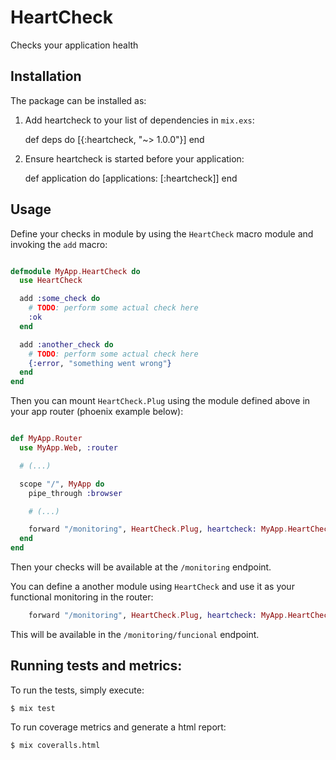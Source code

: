 # HeartCheck

Checks your application health

## Installation

The package can be installed as:

  1. Add heartcheck to your list of dependencies in `mix.exs`:

        def deps do
          [{:heartcheck, "~> 1.0.0"}]
        end

  2. Ensure heartcheck is started before your application:

        def application do
          [applications: [:heartcheck]]
        end

## Usage

Define your checks in module by using the `HeartCheck` macro module and invoking the `add` macro:

```elixir

defmodule MyApp.HeartCheck do
  use HeartCheck

  add :some_check do
    # TODO: perform some actual check here
    :ok
  end

  add :another_check do
    # TODO: perform some actual check here
    {:error, "something went wrong"}
  end
end

```

Then you can mount `HeartCheck.Plug` using the module defined above in your app router (phoenix example below):

```elixir

def MyApp.Router
  use MyApp.Web, :router

  # (...)

  scope "/", MyApp do
    pipe_through :browser

    # (...)

    forward "/monitoring", HeartCheck.Plug, heartcheck: MyApp.HeartCheck
  end
end

```

Then your checks will be available at the `/monitoring` endpoint.

You can define a another module using `HeartCheck` and use it as your functional monitoring in the router:

```elixir
    forward "/monitoring", HeartCheck.Plug, heartcheck: MyApp.HeartCheck, functional: MyApp.FunctionalHeartCheck
```

This will be available in the `/monitoring/funcional` endpoint.

## Running tests and metrics:

To run the tests, simply execute:

```
$ mix test
```

To run coverage metrics and generate a html report:

```
$ mix coveralls.html
```

